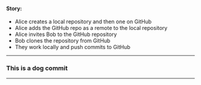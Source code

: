 #### Story:
- Alice creates a local repository and then one on GitHub
- Alice adds the GitHub repo as a remote to the local repository
- Alice invites Bob to the GitHub repository
- Bob clones the repository from GitHub
- They work locally and push commits to GitHub
---

### This is a dog commit

---